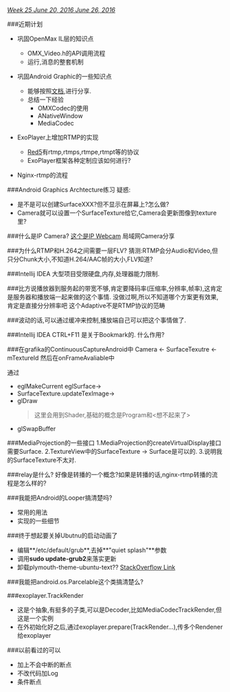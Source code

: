 *[Week 25	June 20, 2016	June 26, 2016](http://www.epochconverter.com/weeks/2016)*

###近期计划
* 巩固OpenMax IL层的知识点
  * OMX_Video.h的API调用流程
  * 运行,消息的整套机制
* 巩固Android Graphic的一些知识点
  * 能够按照[文档](https://source.android.com/devices/graphics/architecture.html),进行分享.
  * 总结一下经验
    * OMXCodec的使用
    * ANativeWindow
    * MediaCodec
* ExoPlayer上增加RTMP的实现
  * [Red5](https://github.com/Red5/red5-client/tree/master/src/main/java/org/red5/client/net)有rtmp,rtmps,rtmpe,rtmpt等的协议
  * ExoPlayer框架各种定制应该如何进行?

* Nginx-rtmp的流程

###Android Graphics Archtecture练习
疑惑:
* 是不是可以创建SurfaceXXX?但不显示在屏幕上?怎么做?
* Camera就可以设置一个SurfaceTexture给它,Camera会更新图像到texture里?

###什么是IP Camera?
[这个是IP Webcam](https://play.google.com/store/apps/details?id=com.pas.webcam&hl=en)
局域网Camera分享

###为什么RTMP和H.264之间需要一层FLV?
猜测:RTMP会分Audio和Video,但只分Chunk大小,不知道H.264/AAC帧的大小,FLV知道?

###Intellij IDEA 大型项目受限硬盘,内存,处理器能力限制.

###比方说播放器到服务起的带宽不够,肯定要降码率(压缩率,分辨率,帧率),这肯定是服务器和播放端一起来做的这个事情.
没做过啊,所以不知道哪个方案更有效果,肯定是直接分分辨率吧
这个Adaptive不是RTMP协议的范畴

###波动的话,可以通过缓冲来控制,播放端自己可以把这个事情做了.

###Intellij IDEA CTRL+F11 是关于Bookmark的.
什么作用?

###在grafika的ContinuousCaptureAndroid中
Camera <- SurfaceTexutre <- mTextureId
然后在onFrameAvaliable中

通过
* eglMakeCurrent eglSurface->
* SurfaceTexture.updateTexImage->
* glDraw 
  > 这里会用到Shader,基础的概念是Program和<想不起来了>
* glSwapBuffer

###MediaProjection的一些接口
1.MediaProjection的createVirtualDisplay接口需要Surface.
2.TextureView中的SurfaceTexture -> Surface是可以的.
3.说明我的SurfaceTexture不太对.

###relay是什么?
好像是转播的一个概念?如果是转播的话,nginx-rtmp转播的流程是怎么样的?

###我能把Android的Looper搞清楚吗?
* 常用的用法
* 实现的一些细节

###终于想起要关掉Ubutnu的启动动画了
* 编辑**/etc/default/grub**,去掉**"quiet splash"**参数
* 调用**sudo update-grub2**来落实更新
* 卸载plymouth-theme-ubuntu-text??
[StackOverflow Link](http://askubuntu.com/a/33420)

###我能把android.os.Parcelable这个类搞清楚么?

###exoplayer.TrackRender
* 这是个抽象,有挺多的子类,可以是Decoder,比如MediaCodecTrackRender,但这是一个实例
* 在外初始化好之后,通过exoplayer.prepare(TrackRender...),传多个Rendener给exoplayer

###以前看过的可以
* 加上不会中断的断点
* 不改代码加Log
* 条件断点